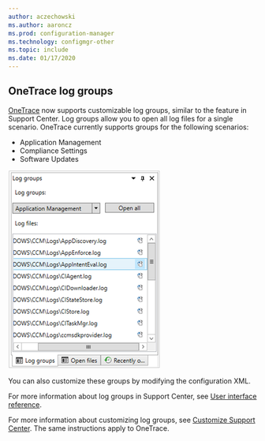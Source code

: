 ```yaml
---
author: aczechowski
ms.author: aaroncz
ms.prod: configuration-manager
ms.technology: configmgr-other
ms.topic: include
ms.date: 01/17/2020
---
```


## <a name="bkmk_onetrace"></a> OneTrace log groups

<!--5559993-->

[OneTrace](/configmgr/core/support/support-center-onetrace) now supports customizable log groups, similar to the feature in Support Center. Log groups allow you to open all log files for a single scenario. OneTrace currently supports groups for the following scenarios:

- Application Management
- Compliance Settings
- Software Updates

![Screenshot of OneTrace log group for application management](../../media/5559993-onetrace-log-groups.png)

You can also customize these groups by modifying the configuration XML.

For more information about log groups in Support Center, see [User interface reference](/configmgr/core/support/support-center-ui-reference#bkmk_support-logs).

For more information about customizing log groups, see [Customize Support Center](/configmgr/core/support/support-center-customize). The same instructions apply to OneTrace.
